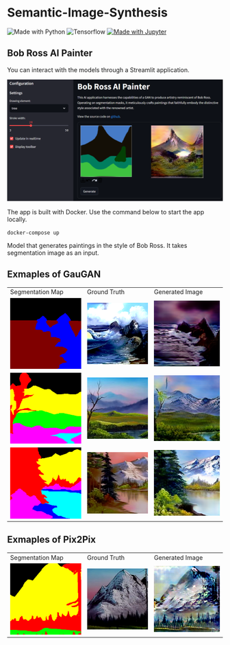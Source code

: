 # Semantic-Image-Synthesis

![Made with Python](https://img.shields.io/badge/Python-FFD43B?style=flat&logo=python&logoColor=blue)
![Tensorflow](https://img.shields.io/badge/TensorFlow-FF6F00?style=flat&logo=tensorflow&logoColor=white)
[![Made with Jupyter](https://img.shields.io/badge/Made%20with-Jupyter-orange?style=flat&logo=Jupyter)](https://jupyter.org/try)


## Bob Ross AI Painter

You can interact with the models through a Streamlit application. 

![app](/images/bob-ross-ai-painter-screen-1.png)

The app is built with Docker. Use the command below to start the app locally. 
```
docker-compose up 
```

Model that generates paintings in the style of Bob Ross. It takes segmentation image as an input. 

## Exmaples of GauGAN

<table>
  <tr>
      <td>Segmentation Map</td>
      <td>Ground Truth</td>
      <td>Generated Image</td>
  </tr>
  <tr>
    <td><img src="images/gaugan_input_mask_0.png" width=256></td>
    <td><img src="images/gaugan_ground_truth_0.png" width=256></td>
    <td><img src="images/gaugan_prediction_0.png" width=256></td>
  </tr>
  <tr>
    <td><img src="images/gaugan_input_mask_1.png" width=256></td>
    <td><img src="images/gaugan_ground_truth_1.png" width=256></td>
    <td><img src="images/gaugan_prediction_1.png" width=256></td>
  </tr>
  <tr>
    <td><img src="images/gaugan_input_mask_2.png" width=256></td>
    <td><img src="images/gaugan_ground_truth_2.png" width=256></td>
    <td><img src="images/gaugan_prediction_2.png" width=256></td>
  </tr>
 </table>

## Exmaples of Pix2Pix

<table>
  <tr>
      <td>Segmentation Map</td>
      <td>Ground Truth</td>
      <td>Generated Image</td>
  </tr>
  <tr>
    <td><img src="images/input_mask_0.png" width=256></td>
    <td><img src="images/ground_truth_0.png" width=256></td>
    <td><img src="images/prediction_0.png" width=256></td>
  </tr>
 </table>

